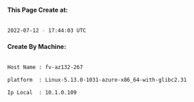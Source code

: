 
   
#### This Page Create at:

```bash

2022-07-12 - 17:44:03 UTC

```

#### Create By Machine:

```bash

Host Name : fv-az132-267

platform  : Linux-5.13.0-1031-azure-x86_64-with-glibc2.31

Ip Local  : 10.1.0.109

```

